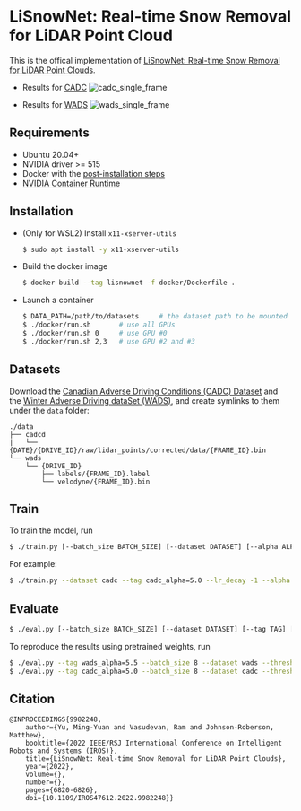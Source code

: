 # LiSnowNet: Real-time Snow Removal for LiDAR Point Cloud

This is the offical implementation of [LiSnowNet: Real-time Snow Removal for LiDAR Point Clouds](https://ieeexplore.ieee.org/document/9982248).

- Results for [CADC](http://cadcd.uwaterloo.ca/) ![cadc_single_frame](figures/cadc-2019_02_27-0082.gif)

- Results for [WADS](https://digitalcommons.mtu.edu/wads/) ![wads_single_frame](figures/wads-15.gif)

## Requirements

- Ubuntu 20.04+
- NVIDIA driver >= 515
- Docker with the [post-installation steps](https://docs.docker.com/engine/install/linux-postinstall/)
- [NVIDIA Container Runtime](https://docs.nvidia.com/datacenter/cloud-native/container-toolkit/install-guide.html#docker)

## Installation

- (Only for WSL2) Install `x11-xserver-utils`

    ```bash
    $ sudo apt install -y x11-xserver-utils
    ```

- Build the docker image

    ```bash
    $ docker build --tag lisnownet -f docker/Dockerfile .
    ```

- Launch a container

    ```bash
    $ DATA_PATH=/path/to/datasets     # the dataset path to be mounted to the container
    $ ./docker/run.sh       # use all GPUs
    $ ./docker/run.sh 0     # use GPU #0
    $ ./docker/run.sh 2,3   # use GPU #2 and #3
    ```

## Datasets

Download the [Canadian Adverse Driving Conditions (CADC) Dataset](http://cadcd.uwaterloo.ca/) and the [Winter Adverse Driving dataSet (WADS)](https://digitalcommons.mtu.edu/wads/), and create symlinks to them under the `data` folder:

```
./data
├── cadcd
|   └── {DATE}/{DRIVE_ID}/raw/lidar_points/corrected/data/{FRAME_ID}.bin
└── wads
    └── {DRIVE_ID}
        ├── labels/{FRAME_ID}.label
        └── velodyne/{FRAME_ID}.bin
```

## Train

To train the model, run

```bash
$ ./train.py [--batch_size BATCH_SIZE] [--dataset DATASET] [--alpha ALPHA] [--tag TAG] [...]
```

For example:

```bash
$ ./train.py --dataset cadc --tag cadc_alpha=5.0 --lr_decay -1 --alpha 5.0
```

## Evaluate

```bash
$ ./eval.py [--batch_size BATCH_SIZE] [--dataset DATASET] [--tag TAG] [--threshold THRESHOLD] [...]
```

To reproduce the results using pretrained weights, run

```bash
$ ./eval.py --tag wads_alpha=5.5 --batch_size 8 --dataset wads --threshold 8e-3
$ ./eval.py --tag cadc_alpha=5.0 --batch_size 8 --dataset cadc --threshold 1.2e-2
```

## Citation

```
@INPROCEEDINGS{9982248,
    author={Yu, Ming-Yuan and Vasudevan, Ram and Johnson-Roberson, Matthew},
    booktitle={2022 IEEE/RSJ International Conference on Intelligent Robots and Systems (IROS)},
    title={LiSnowNet: Real-time Snow Removal for LiDAR Point Clouds},
    year={2022},
    volume={},
    number={},
    pages={6820-6826},
    doi={10.1109/IROS47612.2022.9982248}}
```
